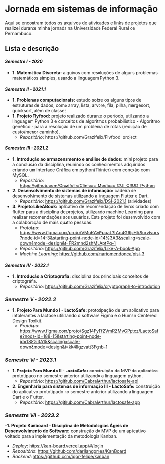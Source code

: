 # Jornada em sistemas de informação 

Aqui se encontram todos os arquivos de atividades e links de projetos que realizei durante minha jornada na Universidade Federal Rural de Pernambuco. 

## Lista e descrição

#### *Semestre I - 2020*

- __1. Matemática Discreta:__ arquivos com resoluções de alguns problemas matemáticos simples, usando a linguagem Python 3.

  

#### *Semestre II - 2021.1*

- __1. Problemas computacionais:__  estudo sobre os alguns tipos de estruturas de dados, como array, lista, arvore, fila, pilha, mergesort, quicksort, além de classes.
- __1. Projeto Flyfood:__ projeto realizado durante o período, utilizando a linguagem Python 3 e conceitos de algoritmos probabilístico - Algoritmo genético - para a resolução de um problema de rotas (redução de custo/menor caminho). 
  - *Repositório*:  https://github.com/Grazifelix/Flyfood_project



#### *Semestre III - 2021.2*

- __1. Introdução ao armazenamento e análise de dados:__ mini projeto para a conclusão da disciplina, reunindo os conhecimentos adquiridos criando um Interface Gráfica em python(Tkinter) com conexão com MySQL.
  - *Repositório*: https://github.com/Grazifelix/Clinicas_Medicas_GUI_CRUD_Python
- __2. Desenvolvimento de sistemas de informação:__  cadeira de desenvolvimento de sistemas utilizando a linguagem Flutter e Dart.
  - *Repositório*: https://github.com/Grazifelix/DSI-2021.1  (atividades)
- __3. Projeto LikeABook:__ aplicativo de recomendação de livros criado com flutter para a disciplina de projetos, utilizando machine Learning para realizar recomendações aos usuários. Este projeto foi desenvolvido com a colaboração de mais quatro pessoas.
  - *Protótipo*: https://www.figma.com/proto/VMuKAVPpoaL7rAn4G6jpHi/Survivors?node-id=14-3&starting-point-node-id=14%3A3&scaling=scale-down&mode=design&t=FR2mnd2shMLAptPq-1
  - *Repositório*: https://github.com/Grazifelix/Like-A-book-App
  - *Machine Learning*: https://github.com/mariomendonca/pisi-3
    

#### *Semestre IV - 2022.1*

- __1. Introdução a Criptografia:__ disciplina dos principais conceitos de criptográfia.
  - *Repositório*: https://github.com/Grazifelix/cryptograph-to-introdution

    
### *Semestre V - 2022.2*
- __1. Projeto Para Mundo I - LactoSafe:__ prototipação de um aplicativo para intolerantes a lactose utilizando o software Figma e o Human Centered Design Toolkit.
  - *Protótipo*: https://www.figma.com/proto/Sgz14FyTf2VmRZMvGPptxz/LactoSafe?node-id=188-15&starting-point-node-id=188%3A15&scaling=scale-down&mode=design&t=kk4llgzvatt3Fgnb-1
 

### *Semestre VI - 2023.1*
- __1. Projeto Para Mundo II - LactoSafe:__ construição do MVP do aplicativo prototipado no semestre anterior utilizando a linguagem python.
  - *Repositório*: https://github.com/CabralArthur/lactosafe-api
- __2. Engenharia para sistemas de informação III - LactoSafe:__ construição do aplicativo prototipado no semestre anterior utilizando a linguagem Dart e o Flutter.
  - *Repositório*: https://github.com/CabralArthur/lactosafe-app
 
### *Semestre VII - 2023.2*
-__1. Projeto Kanboard - Disciplina de Metodologias Ágeis de Desenvolvimento de Software:__ construção do MVP de um aplicativo voltado para a implementação da metodologia Kanban.
  - *Deploy*: https://kan-board.vercel.app/#/login
  - *Repositório*: https://github.com/darllangomes/KanBoard
  - *Backend*: https://github.com/igor-felipe/kanban
